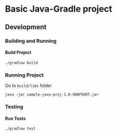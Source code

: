 
# Basic Java-Gradle project


## Development


### Building and Running
#### Build Project

```shell 
./gradlew build
```

### Running Project

Go to `build/libs` folder

```shell
java -jar sample-java-proj-1.0-SNAPSHOT.jar
```

### Testing
#### Run Tests

`
./gradlew test
`